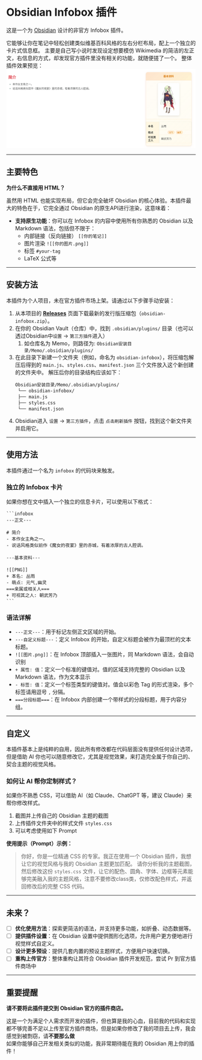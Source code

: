 # Obsidian Infobox 插件

这是一个为 [Obsidian](https://obsidian.md) 设计的非官方 Infobox 插件。

它能够让你在笔记中轻松创建类似维基百科风格的左右分栏布局，配上一个独立的卡片式信息框。
主要是自己写小说时发现设定想要模仿 Wikimedia 的简洁的左正文，右信息的方式，却发现官方插件里没有相关的功能，就随便搓了一个。
整体插件效果预览：
![插件效果预览](readme_png/Example1.png)

---

## 主要特色

**为什么不直接用 HTML？**

虽然用 HTML 也能实现布局，但它会完全破坏 Obsidian 的核心体验。本插件最大的特色在于，它完全通过 Obsidian 的原生API进行渲染，这意味着：

- **支持原生功能**：你可以在 Infobox 的内容中使用所有你熟悉的 Obsidian 以及 Markdown 语法，包括但不限于：
  - 内部链接（反向链接） `[[你的笔记]]`
  - 图片渲染 `![[你的图片.png]]`
  - 标签 `#your-tag`
  - LaTeX 公式等

---

## 安装方法

本插件为个人项目，未在官方插件市场上架。请通过以下步骤手动安装：

1. 从本项目的 [**Releases**](https://github.com/shirumesu/obsidian-infobox/releases) 页面下载最新的发行版压缩包（`obsidian-infobox.zip`）。
2. 在你的 Obsidian Vault（仓库）中，找到 `.obsidian/plugins/` 目录（也可以透过Obsidian中`设置` -> `第三方插件`进入）
   1. 如仓库名为 Memo，则路径为: `Obsidian安装目录/Memo/.obsidian/plugins/`
3. 在此目录下新建一个文件夹（例如，命名为 `obsidian-infobox`），将压缩包解压后得到的 `main.js`、`styles.css`、`manifest.json` 三个文件放入这个新创建的文件夹中。
   解压后你的目录结构应该如下：
   ```
   Obsidian安装目录/Memo/.obsidian/plugins/
    └── obsidian-infobox/
    ├── main.js
    ├── styles.css
    └── manifest.json
   ```
4. Obsidian进入 `设置` -> `第三方插件`，点击 `点击刷新插件` 按钮，找到这个新文件夹并启用它。

---

## 使用方法

本插件通过一个名为 `infobox` 的代码块来触发。

### 独立的 Infobox 卡片

如果你想在文中插入一个独立的信息卡片，可以使用以下格式：

````
```infobox
---正文---

# 简介
- 本作女主角之一。
- 说话风格类似前作《魔女的夜宴》里的赤城，有着浓厚的古人腔调。

---基本资料---

![[PNG]]
+ 本名: 丛雨
- 萌点: 元气,幽灵
===亲属或相关人===
+ 可视其之人: 朝武芳乃
```
````

### 语法详解

- `---正文---`：用于标记左侧正文区域的开始。
- `---自定义标题---`：定义 Infobox 的开始，自定义标题会被作为最顶栏的文本标题。
- `![[图片.png]]`：在 Infobox 顶部插入一张图片，同 Markdown 语法，会自动识别
- `+ 属性: 值`：定义一个标准的键值对。值的区域支持完整的 Obsidian 以及 Markdown 语法，作为文本显示
- `- 标签: 值`：定义一个标签类型的键值对。值会以彩色 Tag 的形式渲染，多个标签请用逗号 `,` 分隔。
- `===分段标题===`：在 Infobox 内部创建一个带样式的分段标题，用于内容分组。

---

## 自定义

本插件基本上是纯粹的自用，因此所有修改都在代码层面没有提供任何设计选项，但是借助 AI 你也可以随意修改它，尤其是视觉效果，来打造完全属于你自己的、契合主题的视觉风格。

### 如何让 AI 帮你定制样式？

如果你不熟悉 CSS，可以借助 AI（如 Claude、ChatGPT 等，建议 Claude）来帮你修改样式。
1. 截图并上传自己的 Obsidian 主题的截图
2. 上传插件文件夹中的样式文件 `styles.css`
3. 可以考虑使用如下 Prompt

**使用提示（Prompt）示例：**

> 你好，你是一位精通 CSS 的专家。我正在使用一个 Obsidian 插件，我想让它的视觉风格与我的 Obsidian 主题更加匹配。
> 请你分析我的主题截图，然后修改这份 `styles.css` 文件，让它的配色、圆角、字体、边框等元素能够完美融入我的主题风格，注意不要修改class类，仅修改配色样式，并返回修改后的完整 CSS 代码。

---

## 未来？

- [ ] **优化使用方法**：探索更简洁的语法，并支持更多功能，如折叠、动态数据等。
- [ ] **提供插件设置**：在 Obsidian 设置中提供图形化选项，允许用户更方便地进行视觉样式自定义。
- [ ] **设计更多预设**：提供几套内置的预设主题样式，方便用户快速切换。
- [ ] **重构上传官方**：整体重构让其符合 Obsidian 插件开发规范，尝试 Pr 到官方插件商场中

---

## **重要提醒**

**请不要将此插件提交到 Obsidian 官方的插件商店。**

这是一个为满足个人需求而开发的插件，但也算是我的心血，目前我的代码和实现都不够完善不足以上传至官方插件商场，但是如果你修改了我的项目去上传，我会感觉到被剽窃，请**不要那么做**  
如果你能够自己开发相关类似的功能，我非常期待能在我的 Obsidian 用上你的插件！